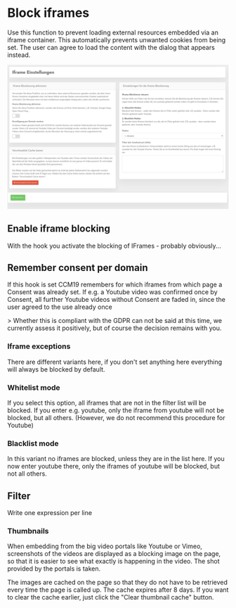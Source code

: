 # Block iframes

Use this function to prevent loading external resources embedded via an iframe container. This automatically prevents unwanted cookies from being set. The user can agree to load the content with the dialog that appears instead.

![screenshot-1641906162637](../assets/screenshot-1641906162637.jpg)





## Enable iframe blocking

With the hook you activate the blocking of IFrames - probably obviously...

## Remember consent per domain

If this hook is set CCM19 remembers for which iframes from which page a Consent was already set. If e.g. a Youtube video was confirmed once by Consent, all further Youtube videos without Consent are faded in, since the user agreed to the use already once 

&gt; Whether this is compliant with the GDPR can not be said at this time, we currently assess it positively, but of course the decision remains with you.

### Iframe exceptions

There are different variants here, if you don't set anything here everything will always be blocked by default.

### Whitelist mode

If you select this option, all iframes that are not in the filter list will be blocked. If you enter e.g. youtube, only the iframe from youtube will not be blocked, but all others. (However, we do not recommend this procedure for Youtube) 

### Blacklist mode

In this variant no iframes are blocked, unless they are in the list here. If you now enter youtube there, only the iframes of youtube will be blocked, but not all others.

## Filter

Write one expression per line 

### Thumbnails

When embedding from the big video portals like Youtube or Vimeo, screenshots of the videos are displayed as a blocking image on the page, so that it is easier to see what exactly is happening in the video. The shot provided by the portals is taken.

The images are cached on the page so that they do not have to be retrieved every time the page is called up. The cache expires after 8 days. If you want to clear the cache earlier, just click the "Clear thumbnail cache" button.
